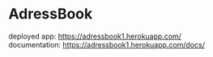 # AdressBook

deployed app: https://adressbook1.herokuapp.com/<br/>
documentation: https://adressbook1.herokuapp.com/docs/
